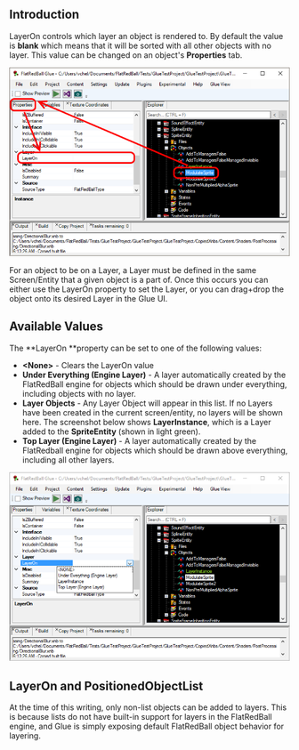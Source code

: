 ## Introduction

LayerOn controls which layer an object is rendered to. By default the value is **blank** which means that it will be sorted with all other objects with no layer. This value can be changed on an object's **Properties** tab.

![](/media/2016-12-img_586661cc9c24f.png)

For an object to be on a Layer, a Layer must be defined in the same Screen/Entity that a given object is a part of. Once this occurs you can either use the LayerOn property to set the Layer, or you can drag+drop the object onto its desired Layer in the Glue UI.

## Available Values

The **LayerOn **property can be set to one of the following values:

-   **\<None\>** - Clears the LayerOn value
-   **Under Everything (Engine Layer)** - A layer automatically created by the FlatRedBall engine for objects which should be drawn under everything, including objects with no layer.
-   **Layer Objects** - Any Layer Object will appear in this list. If no Layers have been created in the current screen/entity, no layers will be shown here. The screenshot below shows **LayerInstance**, which is a Layer added to the **SpriteEntity** (shown in light green).
-   **Top Layer (Engine Layer)** - A layer automatically created by the FlatRedball engine for objects which should be drawn above everything, including all other layers.

![](/media/2016-12-img_5866651edd6c8.png)

## LayerOn and PositionedObjectList

At the time of this writing, only non-list objects can be added to layers. This is because lists do not have built-in support for layers in the FlatRedBall engine, and Glue is simply exposing default FlatRedBall object behavior for layering.
